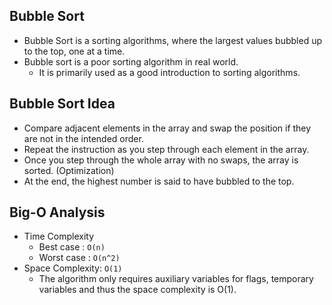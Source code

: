 ## Bubble Sort

- Bubble Sort is a sorting algorithms, where the largest values bubbled up to the top, one at a time.
- Bubble sort is a poor sorting algorithm in real world.
  - It is primarily used as a good introduction to sorting algorithms.

## Bubble Sort Idea

- Compare adjacent elements in the array and swap the position if they are not in the intended order.
- Repeat the instruction as you step through each element in the array.
- Once you step through the whole array with no swaps, the array is sorted. (Optimization)
- At the end, the highest number is said to have bubbled to the top.

## Big-O Analysis

- Time Complexity
  - Best case : `O(n)`
  - Worst case : `O(n^2)`
- Space Complexity: `O(1)`
  - The algorithm only requires auxiliary variables for flags, temporary variables and thus the space complexity is O(1).
